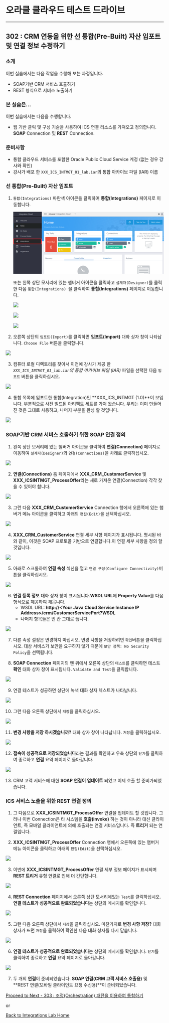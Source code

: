 # 오라클 클라우드 테스트 드라이브 #
-----
## 302 : CRM 연동을 위한 선 통합(Pre-Built) 자산 임포트 및 연결 정보 수정하기 ##


### 소개 ###
이번 실습에서는 다음 작업을 수행해 보는 과정입니다.
- SOAP기반 CRM 서비스 호출하기
- REST 형식으로 서비스 노출하기


### 본 실습은... ###
이번 실습에서는 다음을 수행합니다.
- 웹 기반 클릭 및 구성 기술을 사용하여 ICS 연결 리소스를 가져오고 정의합니다. **SOAP** Connection 및 **REST** Connection.


### 준비사항 ###

- 통합 클라우드 서비스를 포함한 Oracle Public Cloud Service 계정 (없는 경우 강사와 확인)
- 강사가 배포 한 `XXX_ICS_INTMGT_01_lab.iar`의 통합 아카이브 파일 (IAR) 이름


### 선 통합(Pre-Built) 자산 임포트 ###

1. `통합(Integrations)` 파란색 아이콘을 클릭하여 **통합(Integrations)** 페이지로 이동합니다.

	![](images/302/01.home_integrate.png)


	또는 왼쪽 상단 모서리에 있는 햄버거 아이콘을 클릭하고 `설계자(Designer)`를 클릭한 다음 `통합(Integrations) `을 클릭하여 **통합(Integrations)** 페이지로 이동합니다.

	![](images/302/02.home_hamburger.png)


	![](images/302/03.home_hamburger_designer.png)


	![](images/302/01.home_hamburger_integrate.png)


2. 오른쪽 상단의 `임포트(Import)`를 클릭하면 **임포트(Import)** 대화 상자 창이 나타납니다. `Choose File` 버튼을 클릭합니다.

![](images/302/02.integration_import.png)


3. 컴퓨터 로컬 디렉토리를 찾아서 이전에 강사가 제공 한 *`XXX_ICS_INTMGT_01_lab.iar`의 통합 아카이브 파일 (IAR)* 파일을 선택한 다음 `임포트` 버튼을 클릭하십시오.

![](images/302/02.integration_import1.png)


4. 통합 목록에 임포트한 통합(Integration)인 **XXX_ICS_INTMGT (1.0)**이 보입니다. 부분적으로 사전 빌드된 아티팩트 세트를 가져 왔습니다. 우리는 이미 만들어 진 것은 그대로 사용하고, 나머지 부분을 완성 할 것입니다.

![](images/302/02.integration_import2.png)


### SOAP기반 CRM 서비스 호출하기 위한 SOAP 연결 정의 ###

1. 왼쪽 상단 모서리에 있는 햄버거 아이콘을 클릭하여 **연결(Connection)** 페이지로 이동하여 `설계자(Designer)`와 `연결(Connections)`을 차례로 클릭하십시오.

![](images/302/04.home_hamburger_connections.png)


2. **연결(Connections)** 홈 페이지에서 **XXX_CRM_CustomerService** 및 **XXX_ICSINTMGT_ProcessOffer**라는 새로 가져온 연결(Connection) 각각 찾을 수 있어야 합니다.

![](images/302/05.connection_import.png)


3. 그런 다음 **XXX_CRM_CustomerService** Connection 행에서 오른쪽에 있는 햄버거 메뉴 아이콘을 클릭하고 아래의 `편집(Edit)`을 선택하십시오.

![](images/302/05.connection_import1.png)


4. **XXX_CRM_CustomerService** 연결 세부 사항 페이지가 표시됩니다. 명시된 바와 같이, 이것은 SOAP 프로토콜 기반으로 연결합니다.이 연결 세부 사항을 정의 할 것입니다.

![](images/302/07.connection_initial.png)


5. 아래로 스크롤하여 **연결 속성** 섹션을 열고 `연결 구성(Configure Connectivity)`버튼을 클릭하십시오.

![](images/302/05.connection_import2.png)


6. **연결 등록 정보** 대화 상자 창이 표시됩니다.**WSDL URL**에 **Property Value**를 다음 형식으로 제공하여 채웁니다.
	+ WSDL URL: **http://\<Your Java Cloud Service Instance IP Address\>/crm/CustomerServicePort?WSDL**
	+ 나머지 항목들은 빈 칸 그대로 둡니다.

![](images/302/08.connection_properties.png)

7. 다른 속성 설정은 변경하지 마십시오. 변경 사항을 저장하려면 `확인`버튼을 클릭하십시오. 대상 서비스가 보안을 요구하지 않기 때문에 `보안 정책: No Security Policy`을 선택됩니다.

8. **SOAP Connection** 페이지의 맨 위에서 오른쪽 상단의 `테스트`를 클릭하면 테스트 **확인** 대화 상자 창이 표시됩니다. `Validate and Test`을 클릭합니다.

![](images/302/10.connection_test.png)


9. 연결 테스트가 성공하면 상단에 녹색 대화 상자 텍스트가 나타납니다.

![](images/302/11.connection_testresult.png)



10. 그런 다음 오른쪽 상단에서 `저장`을 클릭하십시오.

![](images/302/12.connection_save.png)


11. **변경 사항을 저장 하시겠습니까?** 대화 상자 창이 나타납니다. `저장`을 클릭하십시오.

![](images/302/12.connection_save1.png)


12. **접속이 성공적으로 저장되었습니다**라는 결과를 확인하고 우측 상단의 `닫기`를 클릭하여 종료하고 **연결** 요약 페이지로 돌아갑니다.

![](images/302/13.connection_saveresult.png)


13. CRM 고객 서비스에 대한 **SOAP 연결이 업데이트** 되었고 이제 호출 할 준비가되었습니다.


### ICS 서비스 노출을 위한 REST 연결 정의 ###

1. 그 다음으로 **XXX_ICSINTMGT_ProcessOffer** 연결을 업데이트 할 것입니다. 그러나 이번 Connection은 타 시스템을 **호출(invoke)** 하는 것이 아니라 대신 클라이언트, 즉 모바일 클라이언트에 의해 호출되는 연결 서비스입니다. 즉 **트리거** 되는 연결입니다.

2. **XXX_ICSINTMGT_ProcessOffer** Connection 행에서 오른쪽에 있는 햄버거 메뉴 아이콘을 클릭하고 아래의 `편집(Edit)`을 선택하십시오.

![](images/302/14.connection_rest.png)


3. 이번에 **XXX_ICSINTMGT_ProcessOffer** 연결 세부 정보 페이지가 표시되며 **REST 트리거** 유형 연결로 인해 더 간단합니다.

![](images/302/16.connection_initial1.png)


4. **REST Connection** 페이지에서 오른쪽 상단 모서리에있는 `Test`를 클릭하십시오. **연결 테스트가 성공적으로 완료되었습니다**는 상단의 메시지를 확인합니다.

![](images/302/18.connection_test1.png)


5. 그런 다음 오른쪽 상단에서 `저장`을 클릭하십시오. 마찬가지로 **변경 사항 저장?** 대화 상자가 뜨면 `저장`을 클릭하여 확인한 다음 대화 상자를 다시 닫습니다.

![](images/302/20.connection_save2.png)


6. **연결 테스트가 성공적으로 완료되었습니다**는 상단의 메시지를 확인합니다. `닫기`를 클릭하여 종료하고 **연결** 요약 페이지로 돌아갑니다.

![](images/302/19.connection_save1.png)


7. 두 개의 **연결**이 준비되었습니다. **SOAP 연결(CRM 고객 서비스 호출용)** 및 **REST 연결(모바일 클라이언트 요청 수신용)**이 준비되었습니다.

[Proceed to Next - 303 : 조정(Orchestration) 패턴을 이용하여 통합하기](303-IntegrationsLab.md)

or

[Back to Integrations Lab Home](README.md)
